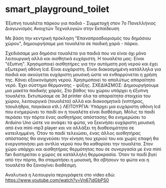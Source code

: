 # smart_playground_toilet
Έξυπνη τουαλέτα πάρκου για παιδιά - Συμμετοχή στον 7o Πανελλήνιος Διαγωνισμός Ανοιχτών Τεχνολογιών στην Εκπαίδευση

Με βάση την κεντρική πρόκληση "Επαναπροσδιορισμός του δημόσιου χώρου", δημιουργήσαμε μια τουαλέτα σε παιδική χαρά - πάρκο.

Σχεδιάσαμε μια δημόσια τουαλέτα για παιδιά που να είναι όχι μόνο λειτουργική αλλά και αισθητικά ευχάριστη. 
Η τουαλέτα μας:
Είναι "έξυπνη". Χρησιμοποιεί αισθητήρες για την αυτόματη ροή νερού και έχει εξωτερική οθόνη lcd. 
Είναι ευχάριστη. Είναι διακοσμημένη κατάλληλα για παιδιά και ακούγεται ευχάριστη μουσική ώστε να ενθαρρύνεται η χρήση της.
Κάνει εξοικονόμηση νερού. Χρησιμοποιεί το απολύτως απαραίτητο νερό.
Έχει σύστημα θέρμανσης - ψύξης.
ΣΧΕΔΙΑΣΜΟΣ:
Δημιουργήσουμε μια μακέτα παιδικής χαράς. Στο βάθος του χώρου υπάρχει η έξυπνη τουαλέτα.
Εκτυπώσαμε σε 3d printer όλα τα απαραίτητα στοιχεία του χώρου, λειτουργικά (τουαλέτα) αλλά και διακοσμητικά (νιπτήρας, τσουλήθρα, παγκάκια κτλ.)
ΛΕΙΤΟΥΡΓΙΑ:
Υπάρχει μια ευχάριστη οθόνη lcd που ενημερώνει το παιδί αν η τουαλέτα είναι διαθέσιμη. Μόλις το παιδί περάσει την πόρτα ένας αισθητήρας απόστασης θα ενημερώσει το Arduino Uno ώστε να ανάψει τα φώτα, να ξεκινήσει ευχάριστη μουσική από ένα mini-mp3 player και να αλλάξει τη διαθεσιμότητα σε κατειλημμένη. Όταν το παιδί τελειώσει, ένας άλλος αισθητήρας απόστασης θα ανιχνεύσει την κίνηση του χεριού του και χωρίς επαφή θα ενεργοποιήσει μια αντλία νερού που θα καθαρίσει την τουαλέτα. Στον χώρο υπάρχει και αισθητήρας θερμότητας που σε συνεργασία με ένα mini fan διατηρείται ο χώρος σε κατάλληλη θερμοκρασία. Όταν το παιδί βγεί από την πόρτα, θα σταματήσει η μουσική, θα σβήσουν τα φώτα και η τουαλέτα θα ξαναγίνει διαθέσιμη.

Αναλυτικά η λειτουργία περιγράφετε στο video εδώ: https://www.youtube.com/watch?v=Vn67jdGbPS0
